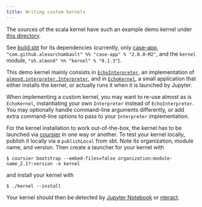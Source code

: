 ```yaml
---
title: Writing custom kernels
---
```


The sources of the scala kernel have such an example demo kernel under [this directory](https://github.com/jupyter-scala/jupyter-scala/tree/c6bc94a397196be52232cc833e1095ef5e6264d2/modules/echo).

See [build.sbt](https://github.com/jupyter-scala/jupyter-scala/blob/c6bc94a397196be52232cc833e1095ef5e6264d2/build.sbt#L100-L106) for its dependencies (currently, only
[case-app](https://github.com/alexarchambault/case-app), `"com.github.alexarchambault" %% "case-app" % "2.0.0-M2"`, and the `kernel` module, `"sh.almond" %% "kernel" % "0.1.3"`).

This demo kernel mainly consists in [`EchoInterpreter`](https://github.com/jupyter-scala/jupyter-scala/blob/c6bc94a397196be52232cc833e1095ef5e6264d2/modules/echo/src/main/scala/almond/echo/EchoInterpreter.scala),
an implementation of [`almond.interpreter.Interpreter`](https://github.com/jupyter-scala/jupyter-scala/blob/c6bc94a397196be52232cc833e1095ef5e6264d2/modules/shared/interpreter/src/main/scala/almond/interpreter/Interpreter.scala),
and in [`EchoKernel`](https://github.com/jupyter-scala/jupyter-scala/blob/c6bc94a397196be52232cc833e1095ef5e6264d2/modules/echo/src/main/scala/almond/echo/EchoKernel.scala), a small
application that either installs the kernel, or actually runs it when it is launched by Jupyter.

When implementing a custom kernel, you may want to re-use almost as is `EchoKernel`, instantiating your own `Interpreter` instead of `EchoInterpreter`. You may optionally handle command-line arguments differently,
or add extra command-line options to pass to your `Interpreter` implementation.

For the kernel installation to work out-of-the-box, the kernel has to be launched via [coursier](http://get-coursier.io) in one way or another. To test your kernel locally,
publish it locally via a `publishLocal` from sbt. Note its organization, module name, and version. Then create a launcher for your kernel with
```
$ coursier bootstrap --embed-files=false organization:module-name_2.1?:version -o kernel
```
and install your kernel with
```
$ ./kernel --install
```
Your kernel should then be detected by [Jupyter Notebook](https://github.com/jupyter/notebook) or [nteract](https://nteract.io).
